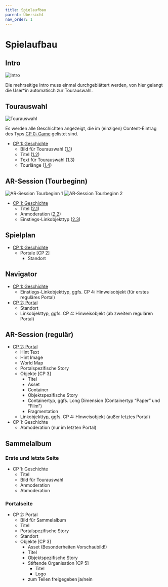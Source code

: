 ```yaml
---
title: Spielaufbau
parent: Übersicht
nav_order: 1
---
```


# Spielaufbau

## Intro

![Intro](/img/1_intro.png)

Die mehrseitige Intro muss einmal durchgeblättert werden, von hier gelangt die User*in automatisch zur Tourauswahl.

## Tourauswahl

![Tourauswahl](/img/2_tourauswahl.png)

Es werden alle Geschichten angezeigt, die im (einzigen) Content-Eintrag des Typs [CP 0: Game](2-cms.html#cp0-game) gelistet sind.

- [CP 1: Geschichte](2-cms.html#cp1-geschichte)
    - Bild für Tourauswahl ([1.1](#1.1-bild-fuer-tourauswahl))
    - Titel ([1.2](#1.2-titel))
    - Text für Tourauswahl ([1.3](#1.3-text-fuer-tourauswahl))
    - Tourlänge ([1.4](#1.4-tourlaenge))

## AR-Session (Tourbeginn)

![AR-Session Tourbeginn 1](/img/3_ar-session-tourbeginn-1.png) ![AR-Session Tourbeginn 2](/img/3_ar-session-tourbeginn-2.png)

- [CP 1: Geschichte](2-cms.html#cp1-geschichte)
    - Titel ([2.1](#2.1-titel))
    - Anmoderation ([2.2](#2.2-anmoderation))
    - Einstiegs-Linkobjekttyp ([2.3](#2.3-einstiegs-linkobjekttyp))

## Spielplan

- [CP 1: Geschichte](2-cms.html#cp1-geschichte)
    - Portale [CP 2]
        - Standort

## Navigator

- [CP 1: Geschichte](2-cms.html#cp1-geschichte)
    - Einstiegs-Linkobjekttyp, ggfs. CP 4: Hinweisobjekt (für erstes reguläres Portal)
- [CP 2: Portal](2-cms.html#cp2-portal)
    - Standort
    - Linkobjekttyp, ggfs. CP 4: Hinweisobjekt (ab zweitem regulären Portal)

## AR-Session (regulär)

- [CP 2: Portal](2-cms.html#cp2-portal)
    - Hint Text
    - Hint Image
    - World Map
    - Portalspezifische Story
    - Objekte [CP 3]
        - Titel
        - Asset
        - Container
        - Objektspezifische Story
        - Containertyp, ggfs. Long Dimension (Containertyp “Paper” und “Film”)
        - Fragmentation
    - Linkobjekttyp, ggfs. CP 4: Hinweisobjekt (außer letztes Portal)
- CP 1: Geschichte
    - Abmoderation (nur im letzten Portal)


## Sammelalbum

### Erste und letzte Seite
- CP 1: Geschichte
    - Titel
    - Bild für Tourauswahl
    - Anmoderation
    - Abmoderation

### Portalseite
- CP 2: Portal
    - Bild für Sammelalbum
    - Titel
    - Portalspezifische Story
    - Standort
    - Objekte [CP 3]
        - Asset (Besonderheiten Vorschaubild!)
        - Titel
        - Objektspezifische Story
        - Stiftende Organisation [CP 5]
            - Titel
            - Logo
        - zum Teilen freigegeben ja/nein
